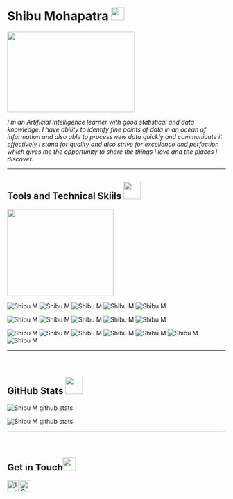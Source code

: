 # Shibu Mohapatra <img src="https://github.com/TheDudeThatCode/TheDudeThatCode/blob/master/Assets/Hi.gif" height="30px">

<img src="https://user-images.githubusercontent.com/69073543/89121725-07178980-d4df-11ea-9fb5-597f3725e5c3.png" width="294" height="185">

*I’m an Artificial Intelligence learner with good statistical and data knowledge. 
I have ability to identify fine points of data in an ocean of information and also able to process new data quickly and communicate it effectively
I stand for quality and also strive for excellence and perfection which gives me the opportunity to share the things I love and the places I discover.*

<hr>

## Tools and Technical Skiils <img src="https://user-images.githubusercontent.com/44550746/117297913-605c8100-ae94-11eb-930c-7826a7360c00.gif" height="40px">

<img src="https://user-images.githubusercontent.com/69073543/89121983-421abc80-d4e1-11ea-95f5-04d9589e0c24.png" width="245" height="200">

![Shibu M](https://img.shields.io/badge/Code-Python-informational?style=flat&logo=Python&logoColor=white&color=informational) 
![Shibu M](https://img.shields.io/badge/Tools-Numpy-informational?style=flat&logo=Numpy&logoColor=white&color=informational)
![Shibu M](https://img.shields.io/badge/Tools-Pandas-informational?style=flat&logo=pandas&logoColor=white&color=informational)
![Shibu M](https://img.shields.io/badge/Skill-ML_Algorithms-informational?style=flat&logo=TensorFlow&logoColor=white&color=informational)
![Shibu M](https://img.shields.io/badge/Skill-Microsoft_Azure-informational?style=flat&logo=MicrosoftAzure&logoColor=white&color=informational)

![Shibu M](https://img.shields.io/badge/Skill-Data_Visualization-informational?style=flat&logo=GoogleColab&logoColor=white&color=informational)
![Shibu M](https://img.shields.io/badge/Skill-Data_Cleaning-informational?style=flat&logo=Keras&logoColor=white&color=informational)
![Shibu M](https://img.shields.io/badge/Code-SQL-informational?style=flat&logo=oracle&logoColor=white&color=informational)
![Shibu M](https://img.shields.io/badge/Skill-Data_Manipulation-informational?style=flat&logo=TensorFlow&logoColor=white&color=informational)
![Shibu M](https://img.shields.io/badge/Skill-Deep_Learning-informational?style=flat&logo=TensorFlow&logoColor=white&color=informational)

![Shibu M](https://img.shields.io/badge/Skill-Statistics-informational?style=flat&logo=Numpy&logoColor=white&color=informational)
![Shibu M](https://img.shields.io/badge/OS-Windows-informational?style=flat&logo=Windows&logoColor=white&color=informational)
![Shibu M](https://img.shields.io/badge/OS-MacOS-informational?style=flat&logo=macOS&logoColor=white&color=informational)
![Shibu M](https://img.shields.io/badge/Software-VS_Code-informational?style=flat&logo=VisualStudioCode&logoColor=white&color=informational)
![Shibu M](https://img.shields.io/badge/Code-HTML-informational?style=flat&logo=HTML5&logoColor=white&color=informational)
![Shibu M](https://img.shields.io/badge/Code-CSS-informational?style=flat&logo=CSS3&logoColor=white&color=informational)
![Shibu M](https://img.shields.io/badge/Code-JavaScript-informational?style=flat&logo=JavaScript&logoColor=white&color=informational)

<hr>
<br>

## GitHub Stats <img src="https://www.launchpads.com.au/assets/css/icons/animated/line-chart/animat-linechart-color.gif" height="40px">

![Shibu M github stats](https://github-readme-stats.vercel.app/api?username=MohapatraShibu&theme=default&show_icons=true)

![Shibu M github stats](https://github-readme-stats.vercel.app/api/top-langs/?username=MohapatraShibu&layout=compact&theme=default)

<hr>
<br>

## Get in Touch<img src="https://github.com/TheDudeThatCode/TheDudeThatCode/blob/master/Assets/Handshake.gif" height="30px">
 <a href="https://www.instagram.com/m.shibu.29/">
    <img align="left" alt="Instagram" width="26px" src="https://github.com/TheDudeThatCode/TheDudeThatCode/blob/master/Assets/Instagram.svg" />
  </a>
 <a href="mailto:mohapatrashibu@gmail.com">
    <img align="left" alt="Gmail" width="26px" src="https://github.com/TheDudeThatCode/TheDudeThatCode/blob/master/Assets/Gmail.svg" />
  </a>
